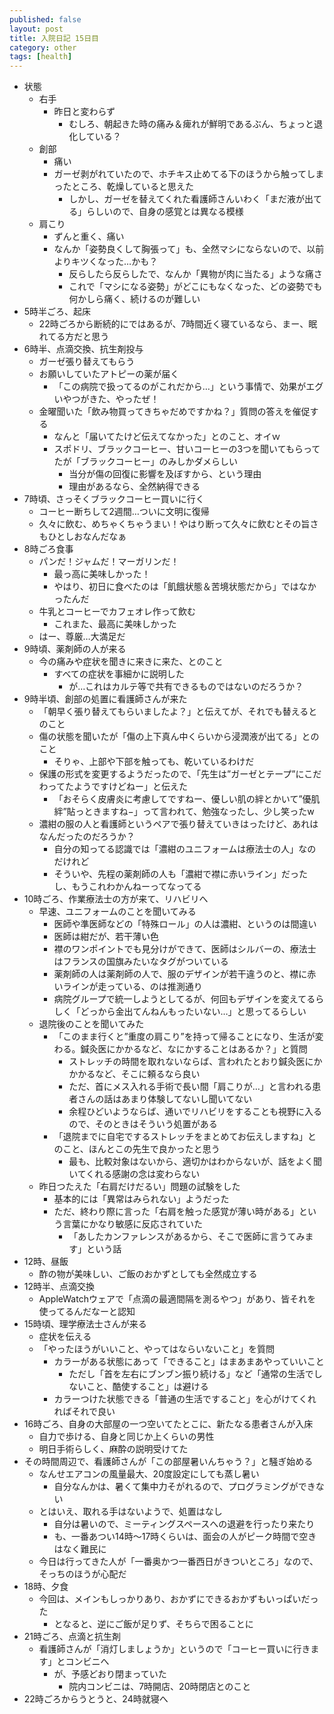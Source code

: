 ```yaml
---
published: false
layout: post
title: 入院日記 15日目
category: other
tags: [health]
---
```


- 状態
  - 右手
    - 昨日と変わらず
      - むしろ、朝起きた時の痛み＆痺れが鮮明であるぶん、ちょっと退化している？
  - 創部
    - 痛い
    - ガーゼ剥がれていたので、ホチキス止めてる下のほうから触ってしまったところ、乾燥していると思えた
      - しかし、ガーゼを替えてくれた看護師さんいわく「まだ液が出てる」らしいので、自身の感覚とは異なる模様
  - 肩こり
    - ずんと重く、痛い
    - なんか「姿勢良くして胸張って」も、全然マシにならないので、以前よりキツくなった…かも？
      - 反らしたら反らしたで、なんか「異物が肉に当たる」ような痛さ
      - これで「マシになる姿勢」がどこにもなくなった、どの姿勢でも何かしら痛く、続けるのが難しい
- 5時半ごろ、起床
  - 22時ごろから断続的にではあるが、7時間近く寝ているなら、まー、眠れてる方だと思う
- 6時半、点滴交換、抗生剤投与
  - ガーゼ張り替えてもらう
  - お願いしていたアトピーの薬が届く
    - 「この病院で扱ってるのがこれだから…」という事情で、効果がエグいやつがきた、やったぜ！
  - 金曜聞いた「飲み物買ってきちゃだめですかね？」質問の答えを催促する
    - なんと「届いてたけど伝えてなかった」とのこと、オイｗ
    - スポドリ、ブラックコーヒー、甘いコーヒーの3つを聞いてもらってたが「ブラックコーヒー」のみしかダメらしい
      - 当分が傷の回復に影響を及ぼすから、という理由
      - 理由があるなら、全然納得できる
- 7時頃、さっそくブラックコーヒー買いに行く
  - コーヒー断ちして2週間…ついに文明に復帰
  - 久々に飲む、めちゃくちゃうまい！やはり断って久々に飲むとその旨さもひとしおなんだなぁ
- 8時ごろ食事
  - パンだ！ジャムだ！マーガリンだ！
    - 最っ高に美味しかった！
    - やはり、初日に食べたのは「飢餓状態＆苦境状態だから」ではなかったんだ
  - 牛乳とコーヒーでカフェオレ作って飲む
    - これまた、最高に美味しかった
  - はー、尊厳…大満足だ
- 9時頃、薬剤師の人が来る
  - 今の痛みや症状を聞きに来きに来た、とのこと
    - すべての症状を事細かに説明した
      - が…これはカルテ等で共有できるものではないのだろうか？
- 9時半頃、創部の処置に看護師さんが来た
  - 「朝早く張り替えてもらいましたよ？」と伝えてが、それでも替えるとのこと
  - 傷の状態を聞いたが「傷の上下真ん中くらいから浸潤液が出てる」とのこと
    - そりゃ、上部や下部を触っても、乾いているわけだ
  - 保護の形式を変更するようだったので、「先生は”ガーゼとテープ”にこだわってたようですけどねー」と伝えた
    - 「おそらく皮膚炎に考慮してですねー、優しい肌の絆とかいて”優肌絆”貼っときますね−」って言われて、勉強なったし、少し笑ったw
  - 濃紺の服の人と看護師というペアで張り替えていきはったけど、あれはなんだったのだろうか？
    - 自分の知ってる認識では「濃紺のユニフォームは療法士の人」なのだけれど
    - そういや、先程の薬剤師の人も「濃紺で襟に赤いライン」だったし、もうこれわかんねーってなってる
- 10時ごろ、作業療法士の方が来て、リハビリへ
  - 早速、ユニフォームのことを聞いてみる
    - 医師や準医師などの「特殊ロール」の人は濃紺、というのは間違い
    - 医師は紺だが、若干薄い色
    - 襟のワンポイントでも見分けができて、医師はシルバーの、療法士はフランスの国旗みたいなタグがついている
    - 薬剤師の人は薬剤師の人で、服のデザインが若干違うのと、襟に赤いラインが走っている、のは推測通り
    - 病院グループで統一しようとしてるが、何回もデザインを変えてるらしく「どっから金出てんねんもったいない…」と思ってるらしい
  - 退院後のことを聞いてみた
    - 「このまま行くと”重度の肩こり”を持って帰ることになり、生活が変わる。鍼灸医にかかるなど、なにかすることはあるか？」と質問
      - ストレッチの時間を取れないならば、言われたとおり鍼灸医にかかかるなど、そこに頼るなら良い
      - ただ、首にメス入れる手術で長い間「肩こりが…」と言われる患者さんの話はあまり体験してないし聞いてない
      - 余程ひどいようならば、通いでリハビリをすることも視野に入るので、そのときはそういう処置がある
    - 「退院までに自宅でするストレッチをまとめてお伝えしますね」とのこと、ほんとこの先生で良かったと思う
      - 最も、比較対象はないから、適切かはわからないが、話をよく聞いてくれる感謝の念は変わらない
  - 昨日つたえた「右肩だけだるい」問題の試験をした
    - 基本的には「異常はみられない」ようだった
    - ただ、終わり際に言った「右肩を触った感覚が薄い時がある」という言葉にかなり敏感に反応されていた
      - 「あしたカンファレンスがあるから、そこで医師に言うてみます」という話
- 12時、昼飯
  - 酢の物が美味しい、ご飯のおかずとしても全然成立する
- 12時半、点滴交換
  - AppleWatchウェアで「点滴の最適間隔を測るやつ」があり、皆それを使ってるんだなーと認知
- 15時頃、理学療法士さんが来る
  - 症状を伝える
  - 「やったほうがいいこと、やってはならいないこと」を質問
    - カラーがある状態にあって「できること」はまあまあやっていいこと
      - ただし「首を左右にブンブン振り続ける」など「通常の生活でしないこと、酷使すること」は避ける
    - カラーつけた状態できる「普通の生活ですること」を心がけてくれればそれで良い
- 16時ごろ、自身の大部屋の一つ空いてたとこに、新たなる患者さんが入床
  - 自力で歩ける、自身と同じか上くらいの男性
  - 明日手術らしく、麻酔の説明受けてた
- その時間周辺で、看護師さんが「この部屋暑いんちゃう？」と騒ぎ始める
  - なんせエアコンの風量最大、20度設定にしても蒸し暑い
    - 自分なんかは、暑くて集中力そがれるので、プログラミングができない
  - とはいえ、取れる手はないようで、処置はなし
    - 自分は暑いので、ミーティングスペースへの退避を行ったり来たり
    - も、一番あつい14時〜17時くらいは、面会の人がピーク時間で空きはなく難民に
  - 今日は行ってきた人が「一番奥かつ一番西日がきついところ」なので、そっちのほうが心配だ
- 18時、夕食
  - 今回は、メインもしっかりあり、おかずにできるおかずもいっぱいだった
    - となると、逆にご飯が足りず、そちらで困ることに
- 21時ごろ、点滴と抗生剤
  - 看護師さんが「消灯しましょうか」というので「コーヒー買いに行きます」とコンビニへ
    - が、予感どおり閉まっていた
      - 院内コンビニは、7時開店、20時閉店とのこと
- 22時ごろからうとうと、24時就寝へ
